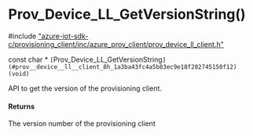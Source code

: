 # Prov_Device_LL_GetVersionString()

\#include ["azure-iot-sdk-c/provisioning_client/inc/azure_prov_client/prov_device_ll_client.h"](../iot-c-ref-prov-device-ll-client-h.md)  

const char * `[`Prov_Device_LL_GetVersionString`](#prov__device__ll__client_8h_1a3ba43fc4a5b83ec9e18f282745150f12)(void)`

API to get the version of the provisioning client.

#### Returns
The version number of the provisioning client

